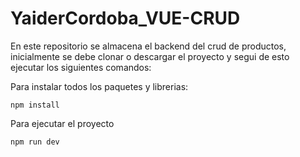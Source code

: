# YaiderCordoba_VUE-CRUD

En este repositorio se almacena el backend del crud de productos, inicialmente se debe clonar o descargar el proyecto y segui de esto ejecutar los siguientes comandos:

Para instalar todos los paquetes y librerias:
```
npm install
```

Para ejecutar el proyecto
```
npm run dev
```

